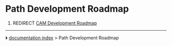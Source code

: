 # Path Development Roadmap
1.  REDIRECT [CAM Development Roadmap](CAM_Development_Roadmap.md)



---
⏵ [documentation index](../README.md) > Path Development Roadmap
